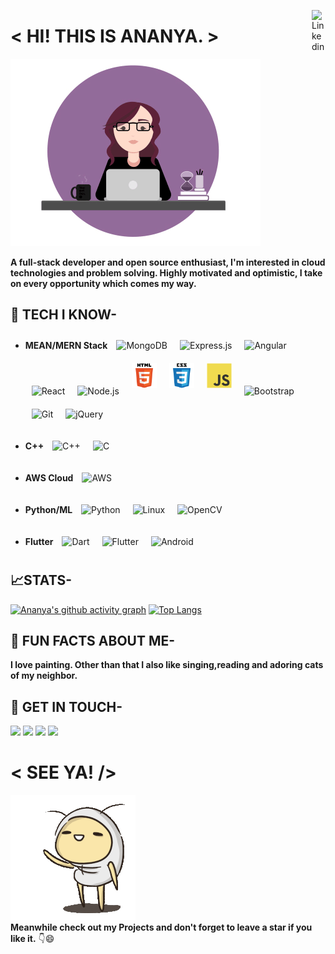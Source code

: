 <a href="https://www.linkedin.com/in/ananya-negi-42922018a/" target="_blank" rel="nofollow"><img align="right" alt="Linkedin" width="22px" src="https://cdn.jsdelivr.net/npm/simple-icons@v3/icons/linkedin.svg" /></a>
<a href="https://www.instagram.com/evidently_ananyaaa/" target="_blank" rel="nofollow"><img align="right" alt="" width="22px" src="https://cdn.jsdelivr.net/npm/simple-icons@v3/icons/instagram.svg" /></a><a href="https://medium.com/@ananya4negi" target="_blank" rel="nofollow"><img align="right" alt="" width="22px" src="https://cdn.jsdelivr.net/npm/simple-icons@v3/icons/medium.svg" /></a>

# < HI! THIS IS ANANYA. >

![cat](https://raw.githubusercontent.com/AnanyaNegi/AnanyaNegi/master/me.gif)

**A full-stack developer and open source enthusiast, I'm interested in cloud technologies and problem solving. Highly motivated and optimistic, I take on every opportunity which comes my way.**

## 🎯 TECH I KNOW-
* **MEAN/MERN Stack** <img style="margin: 10px" src="https://profilinator.rishav.dev/skills-assets/mongodb-original-wordmark.svg" alt="MongoDB" width="40" height="40" /><img  style="margin: 10px" src="https://profilinator.rishav.dev/skills-assets/express-original-wordmark.svg" alt="Express.js" width="40" height="40"/><img style="margin: 10px" src="https://profilinator.rishav.dev/skills-assets/angularjs-original.svg" alt="Angular" width="40" height="40" /><img style="margin: 10px" src="https://profilinator.rishav.dev/skills-assets/react-original-wordmark.svg" alt="React" width="40" height="40" /><img style="margin: 10px" src="https://profilinator.rishav.dev/skills-assets/nodejs-original-wordmark.svg" alt="Node.js" width="40" height="40" /><img style="margin: 10px" src="https://raw.githubusercontent.com/devicons/devicon/master/icons/html5/html5-original-wordmark.svg" alt="html5" width="40" height="40"/><img style="margin: 10px" src="https://raw.githubusercontent.com/devicons/devicon/master/icons/css3/css3-original-wordmark.svg" alt="css3" width="40" height="40"/><img style="margin: 10px" src="https://raw.githubusercontent.com/devicons/devicon/master/icons/javascript/javascript-original.svg" alt="javascript" width="40" height="40"/><img style="margin: 10px" src="https://profilinator.rishav.dev/skills-assets/bootstrap-plain.svg" alt="Bootstrap" width="40" height="40" /><img style="margin: 10px" src="https://profilinator.rishav.dev/skills-assets/git-scm-icon.svg" alt="Git" width="40" height="40" /><img style="margin: 10px" src="https://profilinator.rishav.dev/skills-assets/jquery.png" alt="jQuery" width="40" height="40" />    

* **C++** <img style="margin: 10px"  src="https://profilinator.rishav.dev/skills-assets/cplusplus-original.svg" alt="C++" width="40" height="40" /><img style="margin: 10px" src="https://profilinator.rishav.dev/skills-assets/c-original.svg" alt="C" width="40" height="40" />   

* **AWS Cloud** <img style="margin: 10px" src="https://profilinator.rishav.dev/skills-assets/amazonwebservices-original-wordmark.svg" alt="AWS" width="40" height="40" />    

* **Python/ML** <img style="margin: 10px" src="https://profilinator.rishav.dev/skills-assets/python-original.svg" alt="Python" width="40" height="40"  /><img style="margin: 10px" src="https://profilinator.rishav.dev/skills-assets/linux-original.svg" alt="Linux" width="40" height="40" /><img style="margin: 10px" src="https://profilinator.rishav.dev/skills-assets/opencv-icon.svg" alt="OpenCV" width="40" height="40" />    

* **Flutter** <img style="margin: 10px"  src="https://profilinator.rishav.dev/skills-assets/dartlang-icon.svg" alt="Dart" width="40" height="40" /><img  style="margin: 10px" src="https://profilinator.rishav.dev/skills-assets/flutterio-icon.svg" alt="Flutter" width="40" height="40" /><img style="margin: 10px" src="https://profilinator.rishav.dev/skills-assets/android-original-wordmark.svg" alt="Android" width="40" height="40" />  
 


## 📈STATS-
[![Ananya's github activity graph](https://activity-graph.herokuapp.com/graph?username=AnanyaNegi&theme=react-dark)](https://github.com/AnanyaNegi/github-readme-activity-graph)
[![Top Langs](https://github-readme-stats.vercel.app/api/top-langs/?username=AnanyaNegi&layout=compact&theme=midnight-purple)](https://github.com/AnanyaNegi)

## 🎨 FUN FACTS ABOUT ME-
**I love painting. Other than that I also like singing,reading and adoring cats of my neighbor.**

## 📱 GET IN TOUCH-
 <a href="https://www.linkedin.com/in/ananya-negi-42922018a/"><img src="https://img.shields.io/badge/LinkedIn-0077B5?style=for-the-badge&logo=linkedin&logoColor=white" /></a>
 <a href="https://mail.google.com/mail/ananya4negi"><img src="https://img.shields.io/badge/Gmail-D14836?style=for-the-badge&logo=gmail&logoColor=white" /></a>
 <a href="https://ananya-negi.herokuapp.com/"><img src="https://img.shields.io/badge/Website-00A98F?style=for-the-badge&logo=gatsby&logoColor=white" /></a>
 <a href="https://discord.com/channels/@Sakura_san#0401"><img src="https://img.shields.io/badge/Discord-7289DA?style=for-the-badge&logo=discord&logoColor=white" /></a>


# < SEE YA! />
![cat](https://raw.githubusercontent.com/AnanyaNegi/AnanyaNegi/master/a910d345227f1f01c668a691958c23a7_w200.gif)
<br>
**Meanwhile check out my Projects and don't forget to leave a star if you like it.** 👇😄
